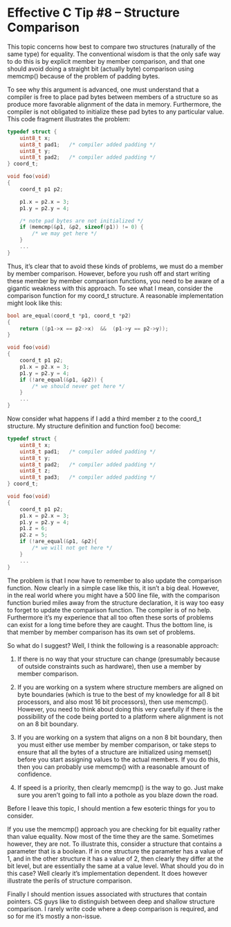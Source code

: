 # Effective C Tip #8 – Structure Comparison

This topic concerns how best to compare two structures (naturally of the same type) for equality. The conventional wisdom is that the only safe way to do this is by explicit member by member comparison, and that one should avoid doing a straight bit (actually byte) comparison using memcmp() because of the problem of padding bytes.

To see why this argument is advanced, one must understand that a compiler is free to place pad bytes between members of a structure so as produce more favorable alignment of the data in memory. Furthermore, the compiler is not obligated to initialize these pad bytes to any particular value. This code fragment illustrates the problem:

```C
typedef struct {
    uint8_t x;
    uint8_t pad1;   /* compiler added padding */
    uint8_t y;
    uint8_t pad2;   /* compiler added padding */
} coord_t;

void foo(void)
{
    coord_t p1 p2;

    p1.x = p2.x = 3;
    p1.y = p2.y = 4;

    /* note pad bytes are not initialized */
    if (memcmp(&p1, &p2, sizeof(p1)) != 0) {
        /* we may get here */
    }
    ...
}
```

Thus, it’s clear that to avoid these kinds of problems, we must do a member by member comparison. However, before you rush off and start writing these member by member comparison functions, you need to be aware of a gigantic weakness with this approach. To see what I mean, consider the comparison function for my coord_t structure. A reasonable implementation might look like this:

```C
bool are_equal(coord_t *p1, coord_t *p2)
{
    return ((p1->x == p2->x)  &&  (p1->y == p2->y));
}

void foo(void)
{
    coord_t p1 p2;
    p1.x = p2.x = 3;
    p1.y = p2.y = 4;
    if (!are_equal(&p1, &p2)) {
        /* we should never get here */
    }
    ...
}
```

Now consider what happens if I add a third member z to the coord_t structure. My structure definition and function foo() become:

```C
typedef struct {
    uint8_t x;
    uint8_t pad1;   /* compiler added padding */
    uint8_t y;
    uint8_t pad2;   /* compiler added padding */
    uint8_t z;
    uint8_t pad3;   /* compiler added padding */
} coord_t;

void foo(void)
{
    coord_t p1 p2;
    p1.x = p2.x = 3;
    p1.y = p2.y = 4;
    p1.z = 6;
    p2.z = 5;
    if (!are_equal(&p1, &p2){
        /* we will not get here */
    }
    ...
}
```

The problem is that I now have to remember to also update the comparison function. Now clearly in a simple case like this, it isn’t a big deal. However, in the real world where you might have a 500 line file, with the comparison function buried miles away from the structure declaration, it is way too easy to forget to update the comparison function. The compiler is of no help. Furthermore it’s my experience that all too often these sorts of problems can exist for a long time before they are caught. Thus the bottom line, is that member by member comparison has its own set of problems.

So what do I suggest? Well, I think the following is a reasonable approach:

1. If there is no way that your structure can change (presumably because of outside constraints such as hardware), then use a member by member comparison.

2. If you are working on a system where structure members are aligned on byte boundaries (which is true to the best of my knowledge for all 8 bit processors, and also most 16 bit processors), then use memcmp(). However, you need to think about doing this very carefully if there is the possibility of the code being ported to a platform where alignment is not on an 8 bit boundary.

3. If you are working on a system that aligns on a non 8 bit boundary, then you must either use member by member comparison, or take steps to ensure that all the bytes of a structure are initialized using memset() before you start assigning values to the actual members. If you do this, then you can probably use memcmp() with a reasonable amount of confidence.

4. If speed is a priority, then clearly memcmp() is the way to go. Just make sure you aren’t going to fall into a pothole as you blaze down the road.

Before I leave this topic, I should mention a few esoteric things for you to consider.

If you use the memcmp() approach you are checking for bit equality rather than value equality. Now most of the time they are the same. Sometimes however, they are not. To illustrate this, consider a structure that contains a parameter that is a boolean. If in one structure the parameter has a value of 1, and in the other structure it has a value of 2, then clearly they differ at the bit level, but are essentially the same at a value level. What should you do in this case? Well clearly it’s implementation dependent. It does however illustrate the perils of structure comparison.

Finally I should mention issues associated with structures that contain pointers. CS guys like to distinguish between deep and shallow structure comparison. I rarely write code where a deep comparison is required, and so for me it’s mostly a non-issue.

